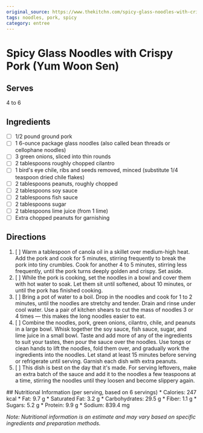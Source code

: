 ```yaml
---
original_source: https://www.thekitchn.com/spicy-glass-noodles-with-crispy-pork-yum-woon-sen-23580556
tags: noodles, pork, spicy
category: entree
---
```

# Spicy Glass Noodles with Crispy Pork (Yum Woon Sen)

## Serves
4 to 6

## Ingredients

- [ ] 1/2 pound ground pork
- [ ] 1 6-ounce package glass noodles (also called bean threads or cellophane noodles)
- [ ] 3 green onions, sliced into thin rounds
- [ ] 2 tablespoons roughly chopped cilantro
- [ ] 1 bird's eye chile, ribs and seeds removed, minced (substitute 1/4 teaspoon dried chile flakes)
- [ ] 2 tablespoons peanuts, roughly chopped
- [ ] 2 tablespoons soy sauce
- [ ] 2 tablespoons fish sauce
- [ ] 2 tablespoons sugar
- [ ] 2 tablespoons lime juice (from 1 lime)
- [ ] Extra chopped peanuts for garnishing

## Directions

1. [ ] Warm a tablespoon of canola oil in a skillet over medium-high heat. Add the pork and cook for 5 minutes, stirring frequently to break the pork into tiny crumbles. Cook for another 4 to 5 minutes, stirring less frequently, until the pork turns deeply golden and crispy. Set aside.
2. [ ] While the pork is cooking, set the noodles in a bowl and cover them with hot water to soak. Let them sit until softened, about 10 minutes, or until the pork has finished cooking.
3. [ ] Bring a pot of water to a boil. Drop in the noodles and cook for 1 to 2 minutes, until the noodles are stretchy and tender. Drain and rinse under cool water. Use a pair of kitchen shears to cut the mass of noodles 3 or 4 times — this makes the long noodles easier to eat.
4. [ ] Combine the noodles, pork, green onions, cilantro, chile, and peanuts in a large bowl. Whisk together the soy sauce, fish sauce, sugar, and lime juice in a small bowl. Taste and add more of any of the ingredients to suit your tastes, then pour the sauce over the noodles. Use tongs or clean hands to lift the noodles, fold them over, and gradually work the ingredients into the noodles. Let stand at least 15 minutes before serving or refrigerate until serving. Garnish each dish with extra peanuts.
5. [ ] This dish is best on the day that it's made. For serving leftovers, make an extra batch of the sauce and add it to the noodles a few teaspoons at a time, stirring the noodles until they loosen and become slippery again.

<div typeof="schema:NutritionInformation">
  ## Nutritional Information (per serving, based on 6 servings)
  * <span property="schema:calories">Calories: 247 kcal</span>
  * <span property="schema:fatContent">Fat: 9.7 g</span>
    * <span property="schema:saturatedFatContent">Saturated Fat: 3.2 g</span>
  * <span property="schema:carbohydrateContent">Carbohydrates: 29.5 g</span>
    * <span property="schema:fiberContent">Fiber: 1.1 g</span>
    * <span property="schema:sugarContent">Sugars: 5.2 g</span>
  * <span property="schema:proteinContent">Protein: 9.9 g</span>
  * <span property="schema:sodiumContent">Sodium: 839.4 mg</span>

  *Note: Nutritional information is an estimate and may vary based on specific ingredients and preparation methods.*
</div>
